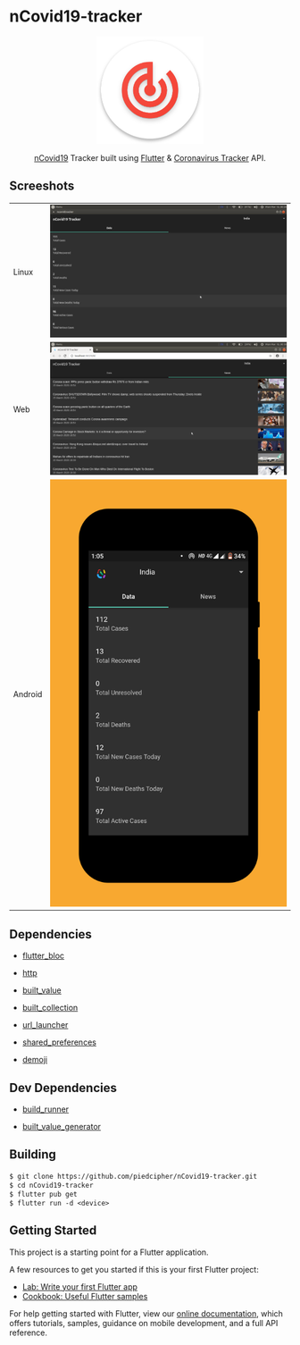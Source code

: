 # nCovid19-tracker

<p style="text-align: center;"><img src="https://raw.githubusercontent.com/piedcipher/nCovid19-tracker/master/readme-medias/icon.png"></p>

<p style="text-align: center;"><a href="https://www.who.int/emergencies/diseases/novel-coronavirus-2019">nCovid19</a> Tracker built using <a href="https://flutter.dev">Flutter</a> & <a href="https://thevirustracker.com/api">Coronavirus Tracker</a> API.</p>

## Screeshots
<table>
  <tr>
    <td>Linux</td>
    <td>
      <img src="https://raw.githubusercontent.com/piedcipher/nCovid19-tracker/master/readme-medias/linux.png" />
    </td>
  </tr>
  <tr>
    <td>Web</td>
    <td>
      <img src="https://raw.githubusercontent.com/piedcipher/nCovid19-tracker/master/readme-medias/web.png" />
    </td>
  </tr>
  <tr>
    <td>Android</td>
    <td>
      <img src="https://raw.githubusercontent.com/piedcipher/nCovid19-tracker/master/readme-medias/android.png" />
    </td>
  </tr>
</table>

## Dependencies
- [flutter_bloc](https://pub.dev/packages/flutter_bloc)

- [http](https://pub.dev/packages/http)

- [built_value](https://pub.dev/packages/built_value)

- [built_collection](https://pub.dev/packages/built_collection)

- [url_launcher](https://pub.dev/packages/url_launcher)

- [shared_preferences](https://pub.dev/packages/shared_preferences)

- [demoji](https://pub.dev/packages/demoji)

## Dev Dependencies
- [build_runner](https://pub.dev/packages/build_runner)

- [built_value_generator](https://pub.dev/packages/built_value_generator)

## Building
```
$ git clone https://github.com/piedcipher/nCovid19-tracker.git
$ cd nCovid19-tracker
$ flutter pub get
$ flutter run -d <device>
```

## Getting Started

This project is a starting point for a Flutter application.

A few resources to get you started if this is your first Flutter project:

- [Lab: Write your first Flutter app](https://flutter.dev/docs/get-started/codelab)
- [Cookbook: Useful Flutter samples](https://flutter.dev/docs/cookbook)

For help getting started with Flutter, view our
[online documentation](https://flutter.dev/docs), which offers tutorials,
samples, guidance on mobile development, and a full API reference.
